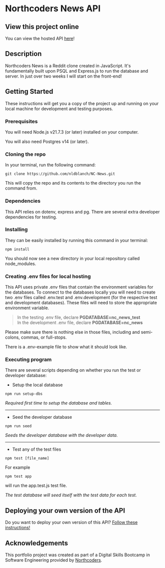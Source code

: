 # Northcoders News API

## View this project online
You can view the hosted API [here](https://nc-news-bxej.onrender.com/api)!


## Description
Northcoders News is a Reddit clone created in JavaScript. It's fundamentally built upon PSQL and Express.js to run the database and server. In just over two weeks I will start on the front-end!


## Getting Started

These instructions will get you a copy of the project up and running on your local machine for development and testing purposes. 

### Prerequisites

You will need Node.js v21.7.3 (or later) installed on your computer. 

You will also need Postgres v14 (or later).

### Cloning the repo

In your terminal, run the following command:
```
git clone https://github.com/nldblanch/NC-News.git
```

This will copy the repo and its contents to the directory you run the command from.

### Dependencies

This API relies on dotenv, express and pg. There are several extra developer dependencies for testing.

### Installing

They can be easily installed by running this command in your terminal:
```
npm install
```
You should now see a new directory in your local repository called node_modules. 

### Creating .env files for local hosting
This API uses private .env files that contain the environment variables for the databases. To connect to the databases locally you will need to create two .env files called .env.test and .env.development (for the respective test and development databases).
These files will need to store the appropriate environment variable. 
> In the testing .env file, declare **PGDATABASE=nc_news_test** \
> In the development .env file, declare **PGDATABASE=nc_news**

Please make sure there is nothing else in those files, including and semi-colons, commas, or full-stops. 

There is a .env-example file to show what it should look like.

### Executing program

There are several scripts depending on whether you run the test or developer database:

- Setup the local database
```
npm run setup-dbs
```
_Required first time to setup the database and tables._

---
- Seed the developer database
```
npm run seed
```
_Seeds the developer database with the developer data._

---
- Test any of the test files
```
npm test [file_name]
```
For example
```
npm test app
```
will run the app.test.js test file.

_The test database will seed itself with the test data for each test._

## Deploying your own version of the API

Do you want to deploy your own version of this API? [Follow these instructions!](./api-hosting.md) 

## Acknowledgements

This portfolio project was created as part of a Digital Skills Bootcamp in Software Engineering provided by [Northcoders](https://northcoders.com/).